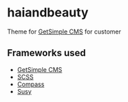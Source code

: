 haiandbeauty
============

Theme for [GetSimple CMS](http://get-simple.info/) for customer

Frameworks used
---------------
- [GetSimple CMS](http://get-simple.info/)
- [SCSS](http://sass-lang.com/)
- [Compass](compass-style.org)
- [Susy](http://susy.oddbird.net/) 
